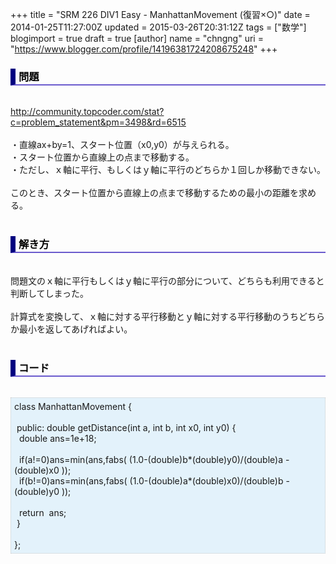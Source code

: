 +++
title = "SRM 226 DIV1 Easy - ManhattanMovement (復習×○)"
date = 2014-01-25T11:27:00Z
updated = 2015-03-26T20:31:12Z
tags = ["数学"]
blogimport = true
draft = true
[author]
	name = "chngng"
	uri = "https://www.blogger.com/profile/14196381724208675248"
+++

<div dir="ltr" style="text-align: left;" trbidi="on"><h3 style="border-bottom: 2px solid slateblue; border-left: 8px solid navy; color: black; padding: 0px 0px 1px 5px;">問題 </h3><br /><a href="http://community.topcoder.com/stat?c=problem_statement&amp;pm=3498&amp;rd=6515" target="_blank">http://community.topcoder.com/stat?c=problem_statement&amp;pm=3498&amp;rd=6515</a><br /><br />・直線ax+by=1、スタート位置（x0,y0）が与えられる。<br />・スタート位置から直線上の点まで移動する。<br />・ただし、ｘ軸に平行、もしくはｙ軸に平行のどちらか１回しか移動できない。<br /><br />このとき、スタート位置から直線上の点まで移動するための最小の距離を求める。<br /><br /><h3 style="border-bottom: 2px solid slateblue; border-left: 8px solid navy; color: black; padding: 0px 0px 1px 5px;">解き方 </h3><br />問題文のｘ軸に平行もしくはｙ軸に平行の部分について、どちらも利用できると判断してしまった。<br /><br />計算式を変換して、ｘ軸に対する平行移動とｙ軸に対する平行移動のうちどちらか最小を返してあげればよい。<br /><br /><h3 style="border-bottom: 2px solid slateblue; border-left: 8px solid navy; color: black; padding: 0px 0px 1px 5px;">コード </h3><br /><div style="background-color: #e3f2fb; border: 1px dotted #CCCCCC; padding: 5px;">class ManhattanMovement {<br /><br /><span class="Apple-tab-span" style="white-space: pre;"> </span>public: double getDistance(int a, int b, int x0, int y0) {<br /><span class="Apple-tab-span" style="white-space: pre;">  </span>double ans=1e+18;<br /><br /><span class="Apple-tab-span" style="white-space: pre;">  </span>if(a!=0)ans=min(ans,fabs( (1.0-(double)b*(double)y0)/(double)a -(double)x0 ));<br /><span class="Apple-tab-span" style="white-space: pre;">  </span>if(b!=0)ans=min(ans,fabs( (1.0-(double)a*(double)x0)/(double)b -(double)y0 ));<br /><br /><span class="Apple-tab-span" style="white-space: pre;">  </span>return &nbsp;ans;<br /><span class="Apple-tab-span" style="white-space: pre;"> </span>}<br /><br />};</div></div>
